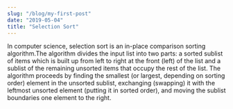 ```yaml
---
slug: "/blog/my-first-post"
date: "2019-05-04"
title: "Selection Sort"
---
```


In computer science, selection sort is an in-place comparison sorting
algorithm.The algorithm divides the input list into two parts: a sorted
sublist of items which is built up from left to right at the front (left)
of the list and a sublist of the remaining unsorted items that occupy the
rest of the list. The algorithm proceeds by finding the smallest (or
largest, depending on sorting order) element in the unsorted sublist,
exchanging (swapping) it with the leftmost unsorted element (putting it in
sorted order), and moving the sublist boundaries one element to the right.
